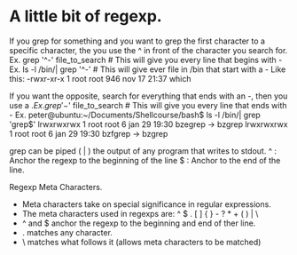 # A little bit of regexp. 
If you grep for something and you want to grep the first character to a specific character, the you use the ^ in front of the character you search for. 
Ex. grep '^-' file_to_search 	# This will give you every line that begins with - 
Ex. ls -l /bin/| grep '^-'		# This will give ever file in /bin that start with a - 
Like this: -rwxr-xr-x 1 root root     946 nov 17 21:37 which

If you want the opposite, search for everything that ends with an -, then you use a $. 
Ex. grep '-$' file_to_search 	# This will give you every line that ends with - 
Ex. peter@ubuntu:~/Documents/Shellcourse/bash$ ls -l /bin/| grep 'grep$'
lrwxrwxrwx 1 root root       6 jan 29 19:30 bzegrep -> bzgrep
lrwxrwxrwx 1 root root       6 jan 29 19:30 bzfgrep -> bzgrep

grep can be piped ( | ) the output of any program that writes to stdout. 
^ : Anchor the regexp to the beginning of the line 
$ : Anchor to the end of the line. 

Regexp Meta Characters. 
* Meta characters take on special significance in regular expressions. 
* The meta characters used in regexps are: ^ $ . [ ] { } - ? * + ( ) | \ 
* ^ and $ anchor the regexp to the beginning and end of ther line. 
* . matches any character. 
* \ matches what follows it (allows meta characters to be matched) 
